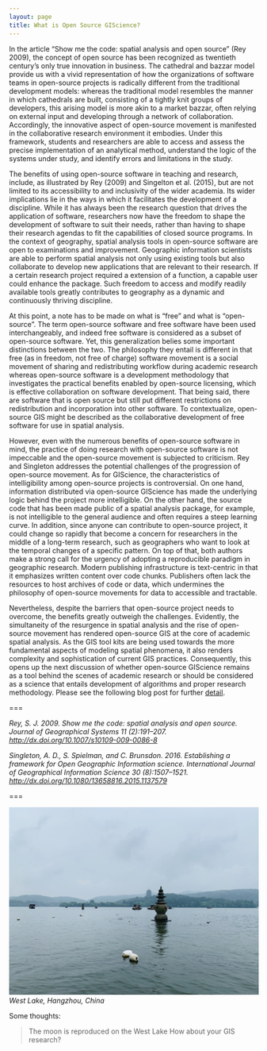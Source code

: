 ```yaml
---
layout: page
title: What is Open Source GIScience?
---
```


In the article “Show me the code: spatial analysis and open source” (Rey 2009), the concept of open source has been recognized as twentieth century’s only true innovation in business. The cathedral and bazzar model provide us with a vivid representation of how the organizations of software teams in open-source projects is radically different from the traditional development models: whereas the traditional model resembles the manner in which cathedrals are built, consisting of a tightly knit groups of developers, this arising model is more akin to a market bazzar, often relying on external input and developing through a network of collaboration. Accordingly, the innovative aspect of open-source movement is manifested in the collaborative research environment it embodies. Under this framework, students and researchers are able to access and assess the precise implementation of an analytical method, understand the logic of the systems under study, and identify errors and limitations in the study.

The benefits of using open-source software in teaching and research, include, as illustrated by Rey (2009) and Singelton et al. (2015), but are not limited to its accessibility to and inclusivity of the wider academia. Its wider implications lie in the ways in which it facilitates the development of a discipline. While it has always been the research question that drives the application of software, researchers now have the freedom to shape the development of software to suit their needs, rather than having to shape their research agendas to fit the capabilities of closed source programs. In the context of geography, spatial analysis tools in open-source software are open to examinations and improvement. Geographic information scientists are able to perform spatial analysis not only using existing tools but also collaborate to develop new applications that are relevant to their research. If a certain research project required a extension of a function, a capable user could enhance the package. Such freedom to access and modify readily available tools greatly contributes to geography as a dynamic and continuously thriving discipline.

At this point, a note has to be made on what is “free” and what is “open-source”. The term open-source software and free software have been used interchangeably, and indeed free software is considered as a subset of open-source software. Yet, this generalization belies some important distinctions between the two. The philosophy they entail is different in that free (as in freedom, not free of charge) software movement is a social movement of sharing and redistributing workflow during academic research whereas open-source software is a development methodology that investigates the practical benefits enabled by open-source licensing, which is effective collaboration on software development. That being said, there are software that is open source but still put different restrictions on redistribution and incorporation into other software. To contextualize, open-source GIS might be described as the collaborative development of free software for use in spatial analysis.

However, even with the numerous benefits of open-source software in mind, the practice of doing research with open-source software is not impeccable and the open-source movement is subjected to criticism. Rey and Singleton addresses the potential challenges of the progression of open-source movement. As for GIScience, the characteristics of intelligibility among open-source projects is controversial. On one hand, information distributed via open-source GIScience has made the underlying logic behind the project more intelligible. On the other hand, the source code that has been made public of a spatial analysis package, for example, is not intelligible to the general audience and often requires a steep learning curve. In addition, since anyone can contribute to open-source project, it could change so rapidly that become a concern for researchers in the middle of a long-term research, such as geographers who want to look at the temporal changes of a specific pattern. On top of that, both authors make a strong call for the urgency of adopting a reproducible paradigm in geographic research. Modern publishing infrastructure is text-centric in that it emphasizes written content over code chunks. Publishers often lack the resources to host archives of code or data, which undermines the philosophy of open-source movements for data to accessible and tractable.

Nevertheless, despite the barriers that open-source project needs to overcome, the benefits greatly outweigh the challenges. Evidently, the simultaneity of the resurgence in spatial analysis and the rise of open-source movement has rendered open-source GIS at the core of academic spatial analysis. As the GIS tool kits are being used towards the more fundamental aspects of modeling spatial phenomena, it also renders complexity and sophistication of current GIS practices. Consequently, this opens up the next discussion of whether open-source GIScience remains as a tool behind the scenes of academic research or should be considered as a science that entails development of algorithms and proper research methodology. Please see the following blog post for further [detail](science_tool).

===

*Rey, S. J. 2009. Show me the code: spatial analysis and open source. Journal of Geographical Systems 11 (2):191–207. http://dx.doi.org/10.1007/s10109-009-0086-8*

*Singleton, A. D., S. Spielman, and C. Brunsdon. 2016. Establishing a framework for Open Geographic Information science. International Journal of Geographical Information Science 30 (8):1507–1521. http://dx.doi.org/10.1080/13658816.2015.1137579*

===


![Lake](assets/IMG_1576.jpg)
*West Lake, Hangzhou, China*

Some thoughts:
> The moon is reproduced on the West Lake
> How about your GIS research?
